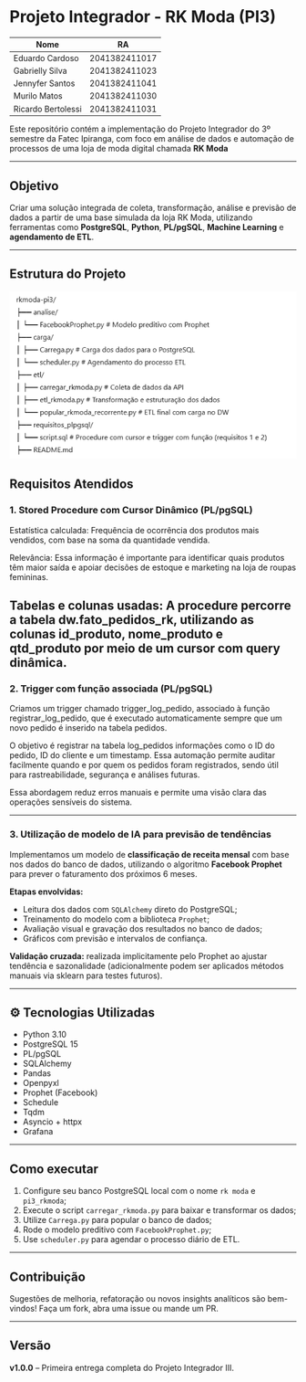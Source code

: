 # Projeto Integrador - RK Moda (PI3) 


| Nome                 | RA          |
|----------------------|-------------|
|Eduardo Cardoso       |2041382411017|
|Gabrielly Silva       |2041382411023|
|Jennyfer Santos       |2041382411041|
|Murilo Matos          |2041382411030|
|Ricardo Bertolessi    |2041382411031|


Este repositório contém a implementação do Projeto Integrador do 3º semestre da Fatec Ipiranga, com foco em análise de dados e automação de processos de uma loja de moda digital chamada **RK Moda**

---

## Objetivo

Criar uma solução integrada de coleta, transformação, análise e previsão de dados a partir de uma base simulada da loja RK Moda, utilizando ferramentas como **PostgreSQL**, **Python**, **PL/pgSQL**, **Machine Learning** e **agendamento de ETL**.

---

## Estrutura do Projeto

![alt text](image-1.png)

## Requisitos Atendidos

### 1. Stored Procedure com Cursor Dinâmico (PL/pgSQL)

Estatística calculada: Frequência de ocorrência dos produtos mais vendidos, com base na soma da quantidade vendida.

Relevância: Essa informação é importante para identificar quais produtos têm maior saída e apoiar decisões de estoque e marketing na loja de roupas femininas.

Tabelas e colunas usadas: A procedure percorre a tabela dw.fato_pedidos_rk, utilizando as colunas id_produto, nome_produto e qtd_produto por meio de um cursor com query dinâmica.
---

### 2. Trigger com função associada (PL/pgSQL)

Criamos um trigger chamado trigger_log_pedido, associado à função registrar_log_pedido, que é executado automaticamente sempre que um novo pedido é inserido na tabela pedidos.

O objetivo é registrar na tabela log_pedidos informações como o ID do pedido, ID do cliente e um timestamp. Essa automação permite auditar facilmente quando e por quem os pedidos foram registrados, sendo útil para rastreabilidade, segurança e análises futuras.

Essa abordagem reduz erros manuais e permite uma visão clara das operações sensíveis do sistema.

---

### 3. Utilização de modelo de IA para previsão de tendências

Implementamos um modelo de **classificação de receita mensal** com base nos dados do banco de dados, utilizando o algoritmo **Facebook Prophet** para prever o faturamento dos próximos 6 meses.

**Etapas envolvidas:**
- Leitura dos dados com `SQLAlchemy` direto do PostgreSQL;
- Treinamento do modelo com a biblioteca `Prophet`;
- Avaliação visual e gravação dos resultados no banco de dados;
- Gráficos com previsão e intervalos de confiança.

**Validação cruzada:** realizada implicitamente pelo Prophet ao ajustar tendência e sazonalidade (adicionalmente podem ser aplicados métodos manuais via sklearn para testes futuros).

---

## ⚙️ Tecnologias Utilizadas

- Python 3.10
- PostgreSQL 15
- PL/pgSQL
- SQLAlchemy
- Pandas
- Openpyxl
- Prophet (Facebook)
- Schedule
- Tqdm
- Asyncio + httpx
- Grafana
---



## Como executar

1. Configure seu banco PostgreSQL local com o nome `rk moda` e `pi3_rkmoda`;
2. Execute o script `carregar_rkmoda.py` para baixar e transformar os dados;
3. Utilize `Carrega.py` para popular o banco de dados;
4. Rode o modelo preditivo com `FacebookProphet.py`;
5. Use `scheduler.py` para agendar o processo diário de ETL.

---

## Contribuição

Sugestões de melhoria, refatoração ou novos insights analíticos são bem-vindos! Faça um fork, abra uma issue ou mande um PR.

---

## Versão

**v1.0.0** – Primeira entrega completa do Projeto Integrador III.
